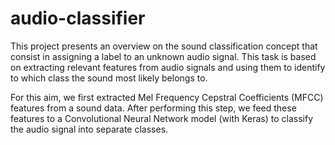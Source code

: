 # audio-classifier
This project presents an overview on the sound classification concept that consist in
assigning a label to an unknown audio signal. This task is based on extracting relevant
features from audio signals and using them to identify to which class the sound most likely
belongs to.

For this aim, we first extracted Mel Frequency Cepstral Coefficients (MFCC) features from a sound
data. After performing this step, we feed these features to a Convolutional Neural Network model (with Keras) to classify the audio signal into separate classes.
